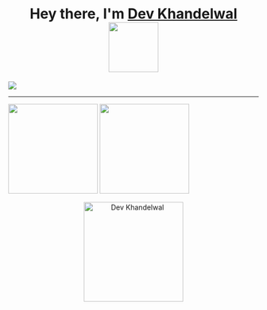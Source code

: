 <h1 align="center"> Hey there, I'm <a href="https://d3v.pages.dev">Dev Khandelwal</a> <br />
   <img src="https://media.tenor.com/rbx3ph5SLRUAAAAi/pikachu-pokemon.gif" width="100" />
</h1>
<div>
   <a href="https://wakatime.com/@slyro"><img src="https://wakatime.com/badge/user/018b4176-6667-471d-85e1-e4b2cc669e93.svg" /></a>
</div>
<hr >
<div align="">
   <img height="180em" src="https://github-readme-stats.vercel.app/api/top-langs/?username=khandelwaldev&theme=dark&hide_border=false&include_all_commits=false&count_private=false&layout=compact" /> 
   <img height="180em" src="https://github-profile-summary-cards.vercel.app/api/cards/profile-details?username=khandelwaldev&theme=github_dark" />
</div>
<p align="center">
   <img src="https://count.getloli.com/get/@khandelwaldev" alt="Dev Khandelwal" width="200" />
</p>
